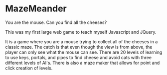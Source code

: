 # MazeMeander
You are the mouse. Can you find all the cheeses?

This was my first large web game to teach myself Javascript and JQuery. 

It is a game where you are a mouse trying to collect all of the cheeses in a classic maze. The catch is that even though the view is from above, the player can only see what the mouse can see. There are 20 levels of learning to use keys, portals, and pipes to find cheese and avoid cats with three different levels of AI's. There is also a maze maker that allows for point and click creation of levels.
